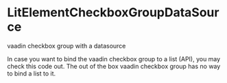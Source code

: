 # LitElementCheckboxGroupDataSource
vaadin checkbox group with a datasource

In case you want to bind the vaadin checkbox group to a list (API), you may check this code out. The out of the box vaadin checkbox group has no way to bind a list to it. 
